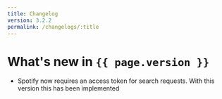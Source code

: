 ```yaml
---
title: Changelog
version: 3.2.2
permalink: /changelogs/:title
---
```


# What's new in `{{ page.version }}`

- Spotify now requires an access token for search requests. With this version this has been implemented
